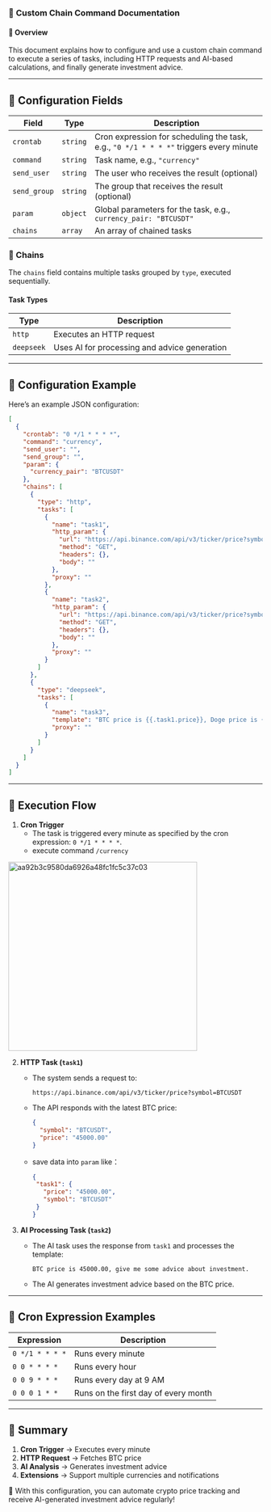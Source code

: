 ### 📝 **Custom Chain Command Documentation**

#### 📌 **Overview**
This document explains how to configure and use a custom chain command to execute a series of tasks, including HTTP requests and AI-based calculations, and finally generate investment advice.

---

## **📖 Configuration Fields**
| Field         | Type      | Description |
|---------------|-----------|-------------|
| `crontab`     | `string`  | Cron expression for scheduling the task, e.g., `"0 */1 * * * *"` triggers every minute |
| `command`     | `string`  | Task name, e.g., `"currency"` |
| `send_user`   | `string`  | The user who receives the result (optional) |
| `send_group`  | `string`  | The group that receives the result (optional) |
| `param`       | `object`  | Global parameters for the task, e.g., `currency_pair: "BTCUSDT"` |
| `chains`      | `array`   | An array of chained tasks |

### **📌 Chains**
The `chains` field contains multiple tasks grouped by `type`, executed sequentially.

#### **Task Types**
| Type        | Description                     |
|-------------|---------------------------------|
| `http`      | Executes an HTTP request        |
| `deepseek`  | Uses AI for processing and advice generation |

---

## **📖 Configuration Example**
Here’s an example JSON configuration:
```json
[
  {
    "crontab": "0 */1 * * * *",
    "command": "currency",
    "send_user": "",
    "send_group": "",
    "param": {
      "currency_pair": "BTCUSDT"
    },
    "chains": [
      {
        "type": "http",
        "tasks": [
          {
            "name": "task1",
            "http_param": {
              "url": "https://api.binance.com/api/v3/ticker/price?symbol={{.currency_pair}}",
              "method": "GET",
              "headers": {},
              "body": ""
            },
            "proxy": ""
          },
          {
            "name": "task2",
            "http_param": {
              "url": "https://api.binance.com/api/v3/ticker/price?symbol=DOGEUSDT",
              "method": "GET",
              "headers": {},
              "body": ""
            },
            "proxy": ""
          }
        ]
      },
      {
        "type": "deepseek",
        "tasks": [
          {
            "name": "task3",
            "template": "BTC price is {{.task1.price}}, Doge price is {{.task2.price}}, give me some advice about investment.",
            "proxy": ""
          }
        ]
      }
    ]
  }
]
```

---

## **📖 Execution Flow**
1. **Cron Trigger**
   - The task is triggered every minute as specified by the cron expression: `0 */1 * * * *`.
   - execute command `/currency`    
<img width="374" alt="aa92b3c9580da6926a48fc1fc5c37c03" src="https://github.com/user-attachments/assets/14415702-693a-4f8a-9403-71191d8649e2" />


2. **HTTP Task (`task1`)**
   - The system sends a request to:
     ```
     https://api.binance.com/api/v3/ticker/price?symbol=BTCUSDT
     ```
   - The API responds with the latest BTC price:
     ```json
     {
       "symbol": "BTCUSDT",
       "price": "45000.00"
     }
     ```
   - save data into `param` like：
     ```json
     {
      "task1": {
        "price": "45000.00", 
        "symbol": "BTCUSDT"
      }
     }
      ```

3. **AI Processing Task (`task2`)**
   - The AI task uses the response from `task1` and processes the template:
     ```
     BTC price is 45000.00, give me some advice about investment.
     ```
   - The AI generates investment advice based on the BTC price.

---

## **📖 Cron Expression Examples**
| Expression       | Description                  |
|------------------|------------------------------|
| `0 */1 * * * *`  | Runs every minute            |
| `0 0 * * * *`    | Runs every hour              |
| `0 0 9 * * *`    | Runs every day at 9 AM       |
| `0 0 0 1 * *`    | Runs on the first day of every month |


---

## **📖 Summary**
1. **Cron Trigger** → Executes every minute
2. **HTTP Request** → Fetches BTC price
3. **AI Analysis** → Generates investment advice
4. **Extensions** → Support multiple currencies and notifications

🚀 With this configuration, you can automate crypto price tracking and receive AI-generated investment advice regularly!

